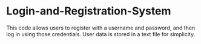 # Login-and-Registration-System
This code allows users to register with a username and password, and then log in using those credentials. User data is stored in a text file for simplicity.
